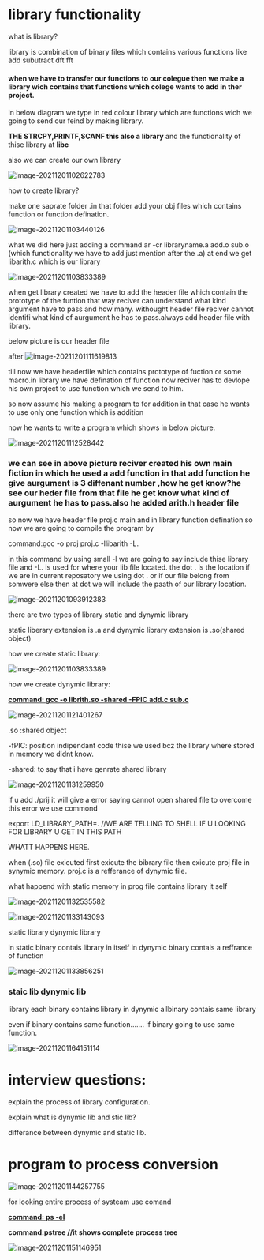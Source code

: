 # library functionality

what is library?

library is combination of binary files which contains various  functions like add subutract dft fft

#### when we have to transfer our functions to our colegue then we make a library wich contains that functions which colege wants to add in ther project.

in below diagram we type  in red colour library  which are functions wich we going to send our feind by making library.



**THE STRCPY,PRINTF,SCANF this also a library** and the functionality of thise library at **libc**

also we can create our own library



![image-20211201102622783](/home/shubham/.config/Typora/typora-user-images/image-20211201102622783.png)

how to create library?

make one saprate folder .in that folder add your obj files which contains function or function defination.

![image-20211201103440126](/home/shubham/.config/Typora/typora-user-images/image-20211201103440126.png)



what we did here just adding a command ar -cr libraryname.a add.o sub.o (which functionality we have to add just mention after the .a) at  end we get libarith.c which is our library

![image-20211201103833389](/home/shubham/.config/Typora/typora-user-images/image-20211201103833389.png)

when get library created we have to add the header file which contain the prototype of the funtion that way reciver can understand what kind argument have to pass and how many. withought header file reciver cannot identifi what kind of aurgument he has to pass.always add header file with library.

below picture is our header file

after ![image-20211201111619813](/home/shubham/.config/Typora/typora-user-images/image-20211201111619813.png)

till now we have headerfile which contains prototype of fuction or some macro.in library we have defination of function now reciver has to devlope his own project to use function which we send to him.

so now assume his making a program to for  addition in that case he wants to use only one function which is addition 

now he wants to write a program which shows in below picture.

![image-20211201112528442](/home/shubham/.config/Typora/typora-user-images/image-20211201112528442.png)

### we can see in above picture reciver created his own main fiction in which he used a add function in that add function he give aurgument is 3 diffenant number ,how he get know?he see our heder file from that file he get know what kind of aurgument he has to pass.also he added arith.h header file 

so now we have header file proj.c main and in library function defination so now we are going to compile the program by 

command:gcc -o proj proj.c -llibarith -L.

in this command by using small -l we are going to say include thise library file and -L. is used for where your lib file located.  the dot . is the location if we are in current reposatory we using dot . or if our file belong from somwere else then at dot we will include the paath of our library location.



![image-20211201093912383](/home/shubham/.config/Typora/typora-user-images/image-20211201093912383.png)

  there are two types of library static and dynymic library 

static liberary extension is .a    and dynymic library extension is .so(shared object)

how we create static library:

![image-20211201103833389](/home/shubham/.config/Typora/typora-user-images/image-20211201103833389.png)



how we create dynymic library:

<u>**command: gcc -o librith.so -shared -FPIC add.c sub.c**</u>

![image-20211201121401267](/home/shubham/.config/Typora/typora-user-images/image-20211201121401267.png)

.so :shared object

-fPIC: position indipendant code thise we used bcz the library where stored in memory we didnt know.

-shared: to say that i have genrate shared library

![image-20211201131259950](/home/shubham/.config/Typora/typora-user-images/image-20211201131259950.png)

if u add ./prij it will give a error saying cannot open shared file to overcome this error we use commond 

export LD_LIBRARY_PATH=.  //WE ARE TELLING TO SHELL IF U LOOKING FOR LIBRARY U GET IN THIS PATH

WHATT HAPPENS HERE.

when (.so) file exicuted first exicute the bibrary file then exicute proj file in synymic memory.   proj.c is a refferance of dynymic file.

  what happend with static memory in prog file contains library it self

![image-20211201132535582](/home/shubham/.config/Typora/typora-user-images/image-20211201132535582.png)

![image-20211201133143093](/home/shubham/.config/Typora/typora-user-images/image-20211201133143093.png) 

static library                                                                                                      dynymic library

in static binary contais library in itself                                    in dynymic binary contais a reffrance of function     

![image-20211201133856251](/home/shubham/.config/Typora/typora-user-images/image-20211201133856251.png)

### staic lib                                                                                                                                          dynymic lib



library each binary contains library                                                           in dynymic allbinary contais same library                                 

even if binary contains same function.......                                                if binary going to use same function.



![image-20211201164151114](/home/shubham/.config/Typora/typora-user-images/image-20211201164151114.png)





# interview questions:

explain the process of library configuration.

explain what is dynymic lib and stic lib?

differance between dynymic and static lib.

# program to process conversion

![image-20211201144257755](/home/shubham/.config/Typora/typora-user-images/image-20211201144257755.png)

for looking entire process of systeam use comand 

<u>**command:  ps -el**</u>

**command:pstree //it shows complete process tree**



![image-20211201151146951](/home/shubham/.config/Typora/typora-user-images/image-20211201151146951.png)

